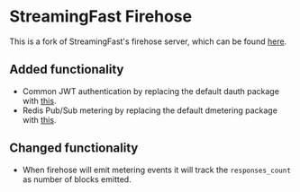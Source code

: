 # StreamingFast Firehose

This is a fork of StreamingFast's firehose server, which can be found [here](https://github.com/streamingfast/firehose).

## Added functionality

* Common JWT authentication by replacing the default dauth package with [this](https://github.com/pinax-network/dauth).
* Redis Pub/Sub metering by replacing the default dmetering package with [this](https://github.com/pinax-network/dmetering).

## Changed functionality

* When firehose will emit metering events it will track the `responses_count` as number of blocks emitted.